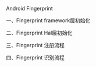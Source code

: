 Android Fingerprint 

一、Fingerprint framework层初始化

二、Fingerprint Hal层初始化

三、Fingerprint 注册流程

四、Fingerprint 识别流程

